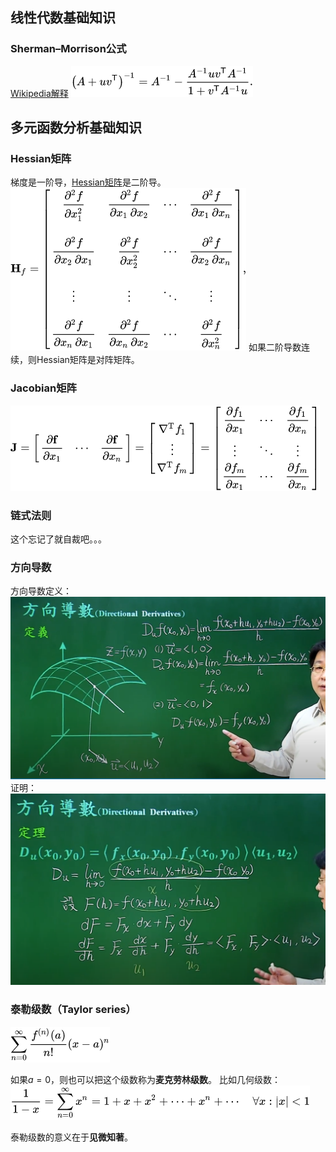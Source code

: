 
## 线性代数基础知识

### Sherman–Morrison公式
[Wikipedia解释](https://en.wikipedia.org/wiki/Sherman%E2%80%93Morrison_formula)
![Sherman–Morrison formula](../../../Attachments/2.%20Mathematics/3.%20Computational%20mathematics/Mathematical%20optimization/2.%20预备基础知识/IMG-20240214165832522.png)

## 多元函数分析基础知识

### Hessian矩阵
梯度是一阶导，[Hessian矩阵](https://en.wikipedia.org/wiki/Hessian_matrix)是二阶导。
![Hessian matrix](../../../Attachments/2.%20Mathematics/3.%20Computational%20mathematics/Mathematical%20optimization/2.%20预备基础知识/IMG-20240214165832529.png)
如果二阶导数连续，则Hessian矩阵是对阵矩阵。

### Jacobian矩阵
![Jacobian matrix](../../../Attachments/2.%20Mathematics/3.%20Computational%20mathematics/Mathematical%20optimization/2.%20预备基础知识/IMG-20240214165832539.png)

### 链式法则
这个忘记了就自裁吧。。。

### 方向导数
方向导数定义：
![方向导数定义](../../../Attachments/2.%20Mathematics/3.%20Computational%20mathematics/Mathematical%20optimization/2.%20预备基础知识/IMG-20240214165832566.png)
证明：
![方向导数定理](../../../Attachments/2.%20Mathematics/3.%20Computational%20mathematics/Mathematical%20optimization/2.%20预备基础知识/IMG-20240214165832585.png)

### 泰勒级数（Taylor series）

![Taylor series](../../../Attachments/2.%20Mathematics/3.%20Computational%20mathematics/Mathematical%20optimization/2.%20预备基础知识/IMG-20240214165832596.png)

如果$a=0$，则也可以把这个级数称为**麦克劳林级数**。
比如几何级数：
![几何级数](../../../Attachments/2.%20Mathematics/3.%20Computational%20mathematics/Mathematical%20optimization/2.%20预备基础知识/IMG-20240214165832603.png)

泰勒级数的意义在于**见微知著**。
